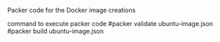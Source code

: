 Packer code for the Docker image creations 

command to execute packer code
#packer validate ubuntu-image.json
#packer build ubuntu-image.json
